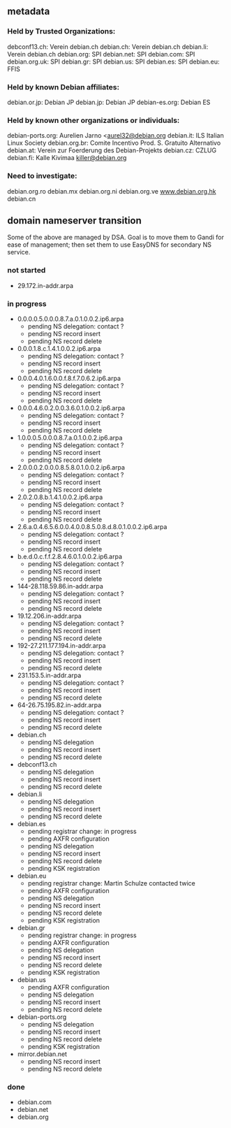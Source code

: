 ## metadata

### Held by Trusted Organizations:
debconf13.ch: Verein debian.ch
debian.ch: Verein debian.ch
debian.li: Verein debian.ch
debian.org: SPI
debian.net: SPI
debian.com: SPI
debian.org.uk: SPI
debian.gr: SPI
debian.us: SPI
debian.es: SPI
debian.eu: FFIS

### Held by known Debian affiliates:
debian.or.jp: Debian JP
debian.jp: Debian JP
debian-es.org: Debian ES

### Held by known other organizations or individuals:
debian-ports.org: Aurelien Jarno <aurel32@debian.org
debian.it: ILS Italian Linux Society
debian.org.br: Comite Incentivo Prod. S. Gratuito Alternativo
debian.at: Verein zur Foerderung des Debian-Projekts
debian.cz: CZLUG
debian.fi: Kalle Kivimaa <killer@debian.org>

### Need to investigate:
debian.org.ro
debian.mx
debian.org.ni
debian.org.ve
www.debian.org.hk
debian.cn

## domain nameserver transition

Some of the above are managed by DSA.  Goal is to move them to Gandi for ease
of management; then set them to use EasyDNS for secondary NS service.

### not started

* 29.172.in-addr.arpa

### in progress

* 0.0.0.0.5.0.0.0.8.7.a.0.1.0.0.2.ip6.arpa
    * pending NS delegation: contact ?
    * pending NS record insert
    * pending NS record delete
* 0.0.0.1.8.c.1.4.1.0.0.2.ip6.arpa
    * pending NS delegation: contact ?
    * pending NS record insert
    * pending NS record delete
* 0.0.0.4.0.1.6.0.0.f.8.f.7.0.6.2.ip6.arpa
    * pending NS delegation: contact ?
    * pending NS record insert
    * pending NS record delete
* 0.0.0.4.6.0.2.0.0.3.6.0.1.0.0.2.ip6.arpa
    * pending NS delegation: contact ?
    * pending NS record insert
    * pending NS record delete
* 1.0.0.0.5.0.0.0.8.7.a.0.1.0.0.2.ip6.arpa
    * pending NS delegation: contact ?
    * pending NS record insert
    * pending NS record delete
* 2.0.0.0.2.0.0.0.8.5.8.0.1.0.0.2.ip6.arpa
    * pending NS delegation: contact ?
    * pending NS record insert
    * pending NS record delete
* 2.0.2.0.8.b.1.4.1.0.0.2.ip6.arpa
    * pending NS delegation: contact ?
    * pending NS record insert
    * pending NS record delete
* 2.6.a.0.4.6.5.6.0.0.4.0.0.8.5.0.8.d.8.0.1.0.0.2.ip6.arpa
    * pending NS delegation: contact ?
    * pending NS record insert
    * pending NS record delete
* b.e.d.0.c.f.f.2.8.4.6.0.1.0.0.2.ip6.arpa
    * pending NS delegation: contact ?
    * pending NS record insert
    * pending NS record delete
* 144-28.118.59.86.in-addr.arpa
    * pending NS delegation: contact ?
    * pending NS record insert
    * pending NS record delete
* 19.12.206.in-addr.arpa
    * pending NS delegation: contact ?
    * pending NS record insert
    * pending NS record delete
* 192-27.211.177.194.in-addr.arpa
    * pending NS delegation: contact ?
    * pending NS record insert
    * pending NS record delete
* 231.153.5.in-addr.arpa
    * pending NS delegation: contact ?
    * pending NS record insert
    * pending NS record delete
* 64-26.75.195.82.in-addr.arpa
    * pending NS delegation: contact ?
    * pending NS record insert
    * pending NS record delete
* debian.ch
    * pending NS delegation
    * pending NS record insert
    * pending NS record delete
* debconf13.ch
    * pending NS delegation
    * pending NS record insert
    * pending NS record delete
* debian.li
    * pending NS delegation
    * pending NS record insert
    * pending NS record delete
* debian.es
    * pending registrar change: in progress
    * pending AXFR configuration
    * pending NS delegation
    * pending NS record insert
    * pending NS record delete
    * pending KSK registration
* debian.eu
    * pending registrar change: Martin Schulze contacted twice
    * pending AXFR configuration
    * pending NS delegation
    * pending NS record insert
    * pending NS record delete
    * pending KSK registration
* debian.gr
    * pending registrar change: in progress
    * pending AXFR configuration
    * pending NS delegation
    * pending NS record insert
    * pending NS record delete
    * pending KSK registration
* debian.us
    * pending AXFR configuration
    * pending NS delegation
    * pending NS record insert
    * pending NS record delete
* debian-ports.org
    * pending NS delegation
    * pending NS record insert
    * pending NS record delete
    * pending KSK registration
* mirror.debian.net
    * pending NS record insert
    * pending NS record delete

### done

* debian.com
* debian.net
* debian.org
